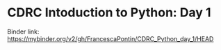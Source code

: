 # CDRC Intoduction to Python: Day 1
 
Binder link: https://mybinder.org/v2/gh/FrancescaPontin/CDRC_Python_day_1/HEAD
